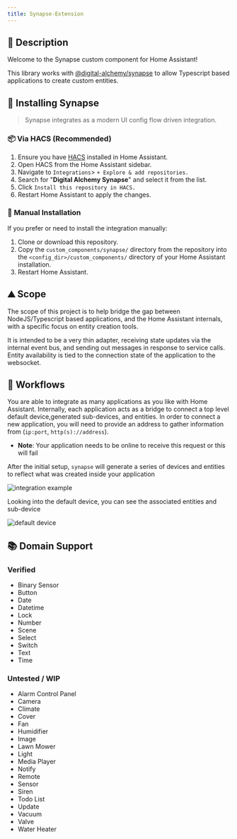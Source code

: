 ```yaml
---
title: Synapse-Extension
---
```

## 📘 Description

Welcome to the Synapse custom component for Home Assistant!

This library works with [@digital-alchemy/synapse](/synapse) to allow Typescript based applications to create custom entities.

## 🚀 Installing Synapse

> Synapse integrates as a modern UI config flow driven integration.

### 📦 Via HACS (Recommended)

1. Ensure you have [HACS](https://hacs.xyz/) installed in Home Assistant.
2. Open HACS from the Home Assistant sidebar.
3. Navigate to `Integrations`> `+ Explore & add repositories.`
4. Search for "**Digital Alchemy Synapse**" and select it from the list.
5. Click `Install this repository in HACS.`
6. Restart Home Assistant to apply the changes.

### 📁 Manual Installation

If you prefer or need to install the integration manually:

1. Clone or download this repository.
2. Copy the `custom_components/synapse/` directory from the repository into the `<config_dir>/custom_components/` directory of your Home Assistant installation.
3. Restart Home Assistant.

## ⛰️ Scope

The scope of this project is to help bridge the gap between NodeJS/Typescript based applications, and the Home Assistant internals, with a specific focus on entity creation tools.

It is intended to be a very thin adapter, receiving state updates via the internal event bus, and sending out messages in response to service calls.
Entity availability is tied to the connection state of the application to the websocket.

## 🍝 Workflows

You are able to integrate as many applications as you like with Home Assistant.
Internally, each application acts as a bridge to connect a top level default device,generated sub-devices, and entities.
In order to connect a new application, you will need to provide an address to gather information from (`ip:port`, `http(s)://address`).

- **Note**: Your application needs to be online to receive this request or this will fail

After the initial setup, `synapse` will generate a series of devices and entities to reflect what was created inside your application

![integration example](/img/synapse_integration_example.png)

Looking into the default device, you can see the associated entities and sub-device

![default device](/img/synapse_default_device.png)

## 📚 Domain Support

### Verified

- Binary Sensor
- Button
- Date
- Datetime
- Lock
- Number
- Scene
- Select
- Switch
- Text
- Time

### Untested / WIP

- Alarm Control Panel
- Camera
- Climate
- Cover
- Fan
- Humidifier
- Image
- Lawn Mower
- Light
- Media Player
- Notify
- Remote
- Sensor
- Siren
- Todo List
- Update
- Vacuum
- Valve
- Water Heater

